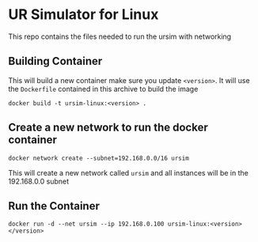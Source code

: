# UR Simulator for Linux
This repo contains the files needed to run the ursim with networking
## Building Container
This will build a new container make sure you update `<version>`. It will use the `Dockerfile` contained in this archive to build the image 
```
docker build -t ursim-linux:<version> .
```
## Create a new network to run the docker container
```
docker network create --subnet=192.168.0.0/16 ursim
```
This will create a new network called `ursim` and all instances will be in the 192.168.0.0 subnet
## Run the Container
```
docker run -d --net ursim --ip 192.168.0.100 ursim-linux:<version></version>
```

